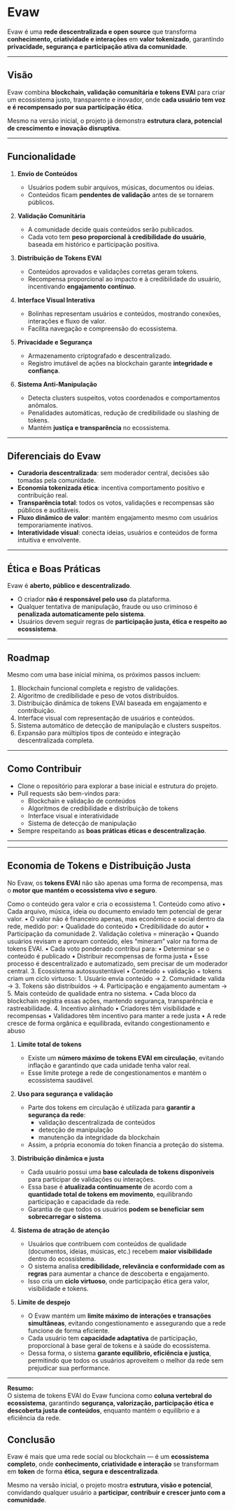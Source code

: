 # Evaw

Evaw é uma **rede descentralizada e open source** que transforma **conhecimento, criatividade e interações** em **valor tokenizado**, garantindo **privacidade, segurança e participação ativa da comunidade**.

---

## Visão

Evaw combina **blockchain, validação comunitária e tokens EVAI** para criar um ecossistema justo, transparente e inovador, onde **cada usuário tem voz e é recompensado por sua participação ética**.  

Mesmo na versão inicial, o projeto já demonstra **estrutura clara, potencial de crescimento e inovação disruptiva**.

---

## Funcionalidade

1. **Envio de Conteúdos**
   - Usuários podem subir arquivos, músicas, documentos ou ideias.  
   - Conteúdos ficam **pendentes de validação** antes de se tornarem públicos.

2. **Validação Comunitária**
   - A comunidade decide quais conteúdos serão publicados.  
   - Cada voto tem **peso proporcional à credibilidade do usuário**, baseada em histórico e participação positiva.

3. **Distribuição de Tokens EVAI**
   - Conteúdos aprovados e validações corretas geram tokens.  
   - Recompensa proporcional ao impacto e à credibilidade do usuário, incentivando **engajamento contínuo**.

4. **Interface Visual Interativa**
   - Bolinhas representam usuários e conteúdos, mostrando conexões, interações e fluxo de valor.  
   - Facilita navegação e compreensão do ecossistema.

5. **Privacidade e Segurança**
   - Armazenamento criptografado e descentralizado.  
   - Registro imutável de ações na blockchain garante **integridade e confiança**.

6. **Sistema Anti-Manipulação**
   - Detecta clusters suspeitos, votos coordenados e comportamentos anômalos.  
   - Penalidades automáticas, redução de credibilidade ou slashing de tokens.  
   - Mantém **justiça e transparência** no ecossistema.

---

## Diferenciais do Evaw

- **Curadoria descentralizada**: sem moderador central, decisões são tomadas pela comunidade.  
- **Economia tokenizada ética**: incentiva comportamento positivo e contribuição real.  
- **Transparência total**: todos os votos, validações e recompensas são públicos e auditáveis.  
- **Fluxo dinâmico de valor**: mantém engajamento mesmo com usuários temporariamente inativos.  
- **Interatividade visual**: conecta ideias, usuários e conteúdos de forma intuitiva e envolvente.  

---

## Ética e Boas Práticas

Evaw é **aberto, público e descentralizado**.  

- O criador **não é responsável pelo uso** da plataforma.  
- Qualquer tentativa de manipulação, fraude ou uso criminoso é **penalizada automaticamente pelo sistema**.  
- Usuários devem seguir regras de **participação justa, ética e respeito ao ecossistema**.  

---

## Roadmap

Mesmo com uma base inicial mínima, os próximos passos incluem:  

1. Blockchain funcional completa e registro de validações.  
2. Algoritmo de credibilidade e peso de votos distribuídos.  
3. Distribuição dinâmica de tokens EVAI baseada em engajamento e contribuição.  
4. Interface visual com representação de usuários e conteúdos.  
5. Sistema automático de detecção de manipulação e clusters suspeitos.  
6. Expansão para múltiplos tipos de conteúdo e integração descentralizada completa.  

---

## Como Contribuir

- Clone o repositório para explorar a base inicial e estrutura do projeto.  
- Pull requests são bem-vindos para:  
  - Blockchain e validação de conteúdos  
  - Algoritmos de credibilidade e distribuição de tokens  
  - Interface visual e interatividade  
  - Sistema de detecção de manipulação  
- Sempre respeitando as **boas práticas éticas e descentralização**.

---
---

## Economia de Tokens e Distribuição Justa

No Evaw, os **tokens EVAI** não são apenas uma forma de recompensa, mas o **motor que mantém o ecossistema vivo e seguro**.

Como o conteúdo gera valor e cria o ecossistema
	1.	Conteúdo como ativo
	•	Cada arquivo, música, ideia ou documento enviado tem potencial de gerar valor.
	•	O valor não é financeiro apenas, mas econômico e social dentro da rede, medido por:
	•	Qualidade do conteúdo
	•	Credibilidade do autor
	•	Participação da comunidade
	2.	Validação coletiva = mineração
	•	Quando usuários revisam e aprovam conteúdo, eles “mineram” valor na forma de tokens EVAI.
	•	Cada voto ponderado contribui para:
	•	Determinar se o conteúdo é publicado
	•	Distribuir recompensas de forma justa
	•	Esse processo é descentralizado e automatizado, sem precisar de um moderador central.
	3.	Ecossistema autossustentável
	•	Conteúdo + validação + tokens criam um ciclo virtuoso:
	1.	Usuário envia conteúdo →
	2.	Comunidade valida →
	3.	Tokens são distribuídos →
	4.	Participação e engajamento aumentam →
	5.	Mais conteúdo de qualidade entra no sistema.
	•	Cada bloco da blockchain registra essas ações, mantendo segurança, transparência e rastreabilidade.
	4.	Incentivo alinhado
	•	Criadores têm visibilidade e recompensas
	•	Validadores têm incentivo para manter a rede justa
	•	A rede cresce de forma orgânica e equilibrada, evitando congestionamento e abuso

1. **Limite total de tokens**
   - Existe um **número máximo de tokens EVAI em circulação**, evitando inflação e garantindo que cada unidade tenha valor real.  
   - Esse limite protege a rede de congestionamentos e mantém o ecossistema saudável.

2. **Uso para segurança e validação**
   - Parte dos tokens em circulação é utilizada para **garantir a segurança da rede**:  
     - validação descentralizada de conteúdos  
     - detecção de manipulação  
     - manutenção da integridade da blockchain  
   - Assim, a própria economia do token financia a proteção do sistema.

3. **Distribuição dinâmica e justa**
   - Cada usuário possui uma **base calculada de tokens disponíveis** para participar de validações ou interações.  
   - Essa base é **atualizada continuamente** de acordo com a **quantidade total de tokens em movimento**, equilibrando participação e capacidade da rede.  
   - Garantia de que todos os usuários **podem se beneficiar sem sobrecarregar o sistema**.

4. **Sistema de atração de atenção**
   - Usuários que contribuem com conteúdos de qualidade (documentos, ideias, músicas, etc.) recebem **maior visibilidade** dentro do ecossistema.  
   - O sistema analisa **credibilidade, relevância e conformidade com as regras** para aumentar a chance de descoberta e engajamento.  
   - Isso cria um **ciclo virtuoso**, onde participação ética gera valor, visibilidade e tokens.

5. **Limite de despejo**
   - O Evaw mantém um **limite máximo de interações e transações simultâneas**, evitando congestionamento e assegurando que a rede funcione de forma eficiente.  
   - Cada usuário tem **capacidade adaptativa** de participação, proporcional à base geral de tokens e à saúde do ecossistema.  
   - Dessa forma, o sistema **garante equilíbrio, eficiência e justiça**, permitindo que todos os usuários aproveitem o melhor da rede sem prejudicar sua performance.

---

**Resumo:**  
O sistema de tokens EVAI do Evaw funciona como **coluna vertebral do ecossistema**, garantindo **segurança, valorização, participação ética e descoberta justa de conteúdos**, enquanto mantém o equilíbrio e a eficiência da rede.


## Conclusão

Evaw é mais que uma rede social ou blockchain — é um **ecossistema completo**, onde **conhecimento, criatividade e interação** se transformam em **token** de forma **ética, segura e descentralizada**.  

Mesmo na versão inicial, o projeto mostra **estrutura, visão e potencial**, convidando qualquer usuário a **participar, contribuir e crescer junto com a comunidade**.



